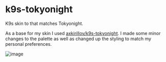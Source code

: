 # k9s-tokyonight
K9s skin to that matches Tokyonight.

As a base for my skin I used [axkirillov/k9s-tokyonight](https://github.com/axkirillov/k9s-tokyonight). I made some minor changes to the palette as well as changed up the styling to match my personal preferences.

![image](https://github.com/RickTimmer/k9s-tokyonight/assets/23478175/188f83ad-20d2-4e66-9288-41a88906f878)
